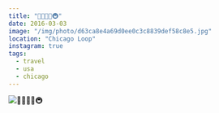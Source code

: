 ```yaml
---
title: "🚗🚕🚙🚙🚇"
date: 2016-03-03
image: "/img/photo/d63ca8e4a69d0ee0c3c8839def58c8e5.jpg"
location: "Chicago Loop"
instagram: true
tags:
  - travel
  - usa
  - chicago
---
```


![🚗🚕🚙🚙🚇](/img/photo/d63ca8e4a69d0ee0c3c8839def58c8e5.jpg)
